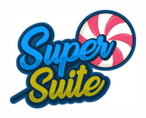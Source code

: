 <p align="center">
<img src="https://raw.githubusercontent.com/krisdb2009/documentation/master/images/supersweet.png">
</p>
